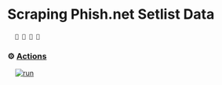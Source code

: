 # Scraping Phish.net Setlist Data
&nbsp;&nbsp;&nbsp;&nbsp;`🎸 🌵 🐠 🥪`

### ⚙️ [Actions](https://github.com/jwenerd/phish_setlist_pandas/actions/workflows/run.yml)

&nbsp;&nbsp;&nbsp;&nbsp;[![run](https://github.com/jwenerd/phish_setlist_pandas/actions/workflows/run.yml/badge.svg?branch=main&event=schedule)](https://github.com/jwenerd/phish_setlist_pandas/actions/workflows/run.yml)
